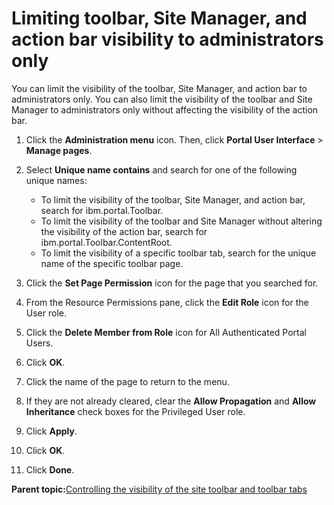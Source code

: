 # Limiting toolbar, Site Manager, and action bar visibility to administrators only 

You can limit the visibility of the toolbar, Site Manager, and action bar to administrators only. You can also limit the visibility of the toolbar and Site Manager to administrators only without affecting the visibility of the action bar.

1.  Click the **Administration menu** icon. Then, click **Portal User Interface** \> **Manage pages**.

2.  Select **Unique name contains** and search for one of the following unique names:

    -   To limit the visibility of the toolbar, Site Manager, and action bar, search for ibm.portal.Toolbar.
    -   To limit the visibility of the toolbar and Site Manager without altering the visibility of the action bar, search for ibm.portal.Toolbar.ContentRoot.
    -   To limit the visibility of a specific toolbar tab, search for the unique name of the specific toolbar page.
3.  Click the **Set Page Permission** icon for the page that you searched for.

4.  From the Resource Permissions pane, click the **Edit Role** icon for the User role.

5.  Click the **Delete Member from Role** icon for All Authenticated Portal Users.

6.  Click **OK**.

7.  Click the name of the page to return to the menu.

8.  If they are not already cleared, clear the **Allow Propagation** and **Allow Inheritance** check boxes for the Privileged User role.

9.  Click **Apply**.

10. Click **OK**.

11. Click **Done**.


**Parent topic:**[Controlling the visibility of the site toolbar and toolbar tabs ](../admin-system/cntrl_vsblty_ste_tlbr.md)

